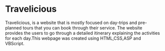 # Travelicious
Travelicious, is a website that is mostly focused on day-trips and pre-planned tours that you can book through their service. The website provides the users to go through a detailed itinerary explaining the activities for each day.This webpage was created using HTML,CSS,ASP and VBScript.
